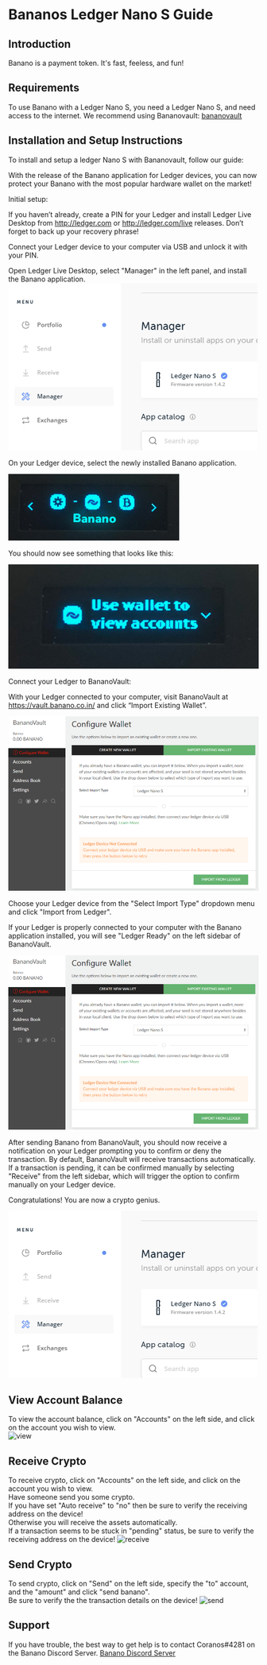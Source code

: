 # Bananos Ledger Nano S Guide

## Introduction

Banano is a payment token. It's fast, feeless, and fun!

## Requirements

To use Banano with a Ledger Nano S, you need a Ledger Nano S, and need access to the internet.
We recommend using Bananovault:
[bananovault](https://vault.banano.co.in/)

## Installation and Setup Instructions
To install and setup a ledger Nano S with Bananovault, follow our guide:  

With the release of the Banano application for Ledger devices, you can now protect your Banano with the most popular hardware wallet on the market!

Initial setup:

If you haven’t already, create a PIN for your Ledger and install Ledger Live Desktop from http://ledger.com or http://ledger.com/live releases.  Don’t forget to back up your recovery phrase!

Connect your Ledger device to your computer via USB and unlock it with your PIN.

Open Ledger Live Desktop, select "Manager" in the left panel, and install the Banano application.
![image2]

On your Ledger device, select the newly installed Banano application.

![image4]

You should now see something that looks like this:

![image3]

Connect your Ledger to BananoVault:

With your Ledger connected to your computer, visit BananoVault at https://vault.banano.co.in/ and click “Import Existing Wallet”.  

![image6]

Choose your Ledger device from the "Select Import Type" dropdown menu and click "Import from Ledger".    

If your Ledger is properly connected to your computer with the Banano application installed, you will see "Ledger Ready" on the left sidebar of BananoVault.  

![image6]

After sending Banano from BananoVault, you should now receive a notification on your Ledger prompting you to confirm or deny the transaction.  By default, BananoVault will receive transactions automatically.  If a transaction is pending, it can be confirmed manually by selecting "Receive" from the left sidebar, which will trigger the option to confirm manually on your Ledger device.  

Congratulations!  You are now a crypto genius.

![image1]

## View Account Balance
To view the account balance, click on "Accounts" on the left side, and click on the account you wish to view.  
![view]

## Receive Crypto
To receive crypto, click on "Accounts" on the left side, and click on the account you wish to view.  
Have someone send you some crypto.  
If you have set "Auto receive" to "no" then be sure to verify the receiving address on the device!  
Otherwise you will receive the assets automatically.  
If a transaction seems to be stuck in "pending" status, be sure to verify the receiving address on the device!
![receive]

## Send Crypto
To send crypto, click on "Send" on the left side, specify the "to" account, and the "amount" and click "send banano".  
Be sure to verify the the transaction details on the device!
![send]

## Support
If you have trouble, the best way to get help is to contact Coranos#4281 on the Banano Discord Server.
[Banano Discord Server](https://discord.gg/ZdCmdCB)

[image1]: images/image2.png "eyeglass"
[image2]: images/image2.png "manager"
[image3]: images/image3.png "ledger in menu"
[image4]: images/image4.png "ledger in app"
[image5]: images/image5.png "bananovault"
[image6]: images/image6.png "ledger in app"

[view]: https://i.imgur.com/D9GSzym.png "screenshot"
[receive]: https://i.imgur.com/D9GSzym.png "screenshot"
[send]: https://i.imgur.com/yHggZCh.png "screenshot"
